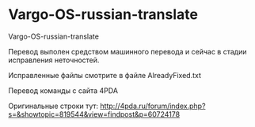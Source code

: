 # Vargo-OS-russian-translate
Vargo-OS-russian-translate

Перевод выполен средством машинного перевода и сейчас в стадии исправления неточностей.

Исправленные файлы смотрите в файле AlreadyFixed.txt

Перевод команды с сайта 4PDA

Оригинальные строки тут: http://4pda.ru/forum/index.php?s=&showtopic=819544&view=findpost&p=60724178
